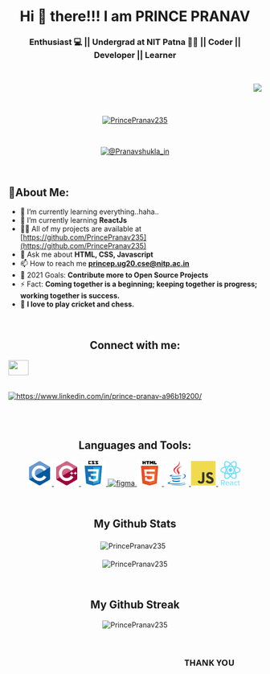<h1 align="center">Hi 👋 there!!! I am PRINCE PRANAV </h1>
<h3 align="center"> Enthusiast 💻 || Undergrad at NIT Patna 👨‍🎓 || Coder || Developer || Learner </h3><br/>
<p align="right"> <img src="https://komarev.com/ghpvc/?username=PrincePranav235&label=Profile%20views&color=0e75b6&style=flat"  /> </p><br/>
<p align="middle"> <a href="https://github.com/ryo-ma/github-profile-trophy"><img src="https://github-profile-trophy.vercel.app/?username=PriUY&column=6&margin-w=10&margin-h=10&theme=radical" alt="PrincePranav235" /></a> </p><br/>
 <p align="middle"> <a href="https://twitter.com/@Pranavshukla_in" target="blank"><img src="https://img.shields.io/twitter/follow/?logo=twitter&style=for-the-badge"alt="@Pranavshukla_in" /></a> </p><br/>
<h2 align="left">👦About Me:</h2>

- 🔭 I’m currently learning everything..haha..
- 🌱 I’m currently learning **ReactJs**
- 👨‍💻 All of my projects are available at [https://github.com/PrincePranav235](https://github.com/PrincePranav235)
- 💬 Ask me about **HTML, CSS, Javascript**
- 📫 How to reach me **princep.ug20.cse@nitp.ac.in**
- 🥅 2021 Goals: **Contribute more to Open Source Projects**
- ⚡ Fact: **Coming together is a beginning; keeping together is progress; working together is success.**
- 🎸 **I love to play cricket and chess.**

<br/>
<h2 align="center">Connect with me:</h2>

<p align="center">

<a href="https://twitter.com/@Pranavshukla_in" target="blank"><img align="center" src="https://raw.githubusercontent.com/rahuldkjain/github-profile-readme-generator/master/src/images/icons/Social/twitter.svg"  height="30" width="40"> </a>

<br>
<a href="https://linkedin.com/in/prince-pranav-a96b19200/" target="blank"><img align="center" src="https://raw.githubusercontent.com/rahuldkjain/github-profile-readme-generator/master/src/images/icons/Social/linked-in-alt.svg" alt="https://www.linkedin.com/in/prince-pranav-a96b19200/" height="30" width="40" /></a>

</p>
<br/>
<br>
<h2 align="center">Languages and Tools:</h2>
<p align="center">  <a href="https://www.cprogramming.com/" target="_blank"> <img src="https://raw.githubusercontent.com/devicons/devicon/master/icons/c/c-original.svg" alt="c" width="50" height="50"/> </a> <a href="https://www.w3schools.com/cpp/" target="_blank"> <img src="https://raw.githubusercontent.com/devicons/devicon/master/icons/cplusplus/cplusplus-original.svg" alt="cplusplus" width="50" height="50"/> </a> <a href="https://www.w3schools.com/css/" target="_blank"> <img src="https://raw.githubusercontent.com/devicons/devicon/master/icons/css3/css3-original-wordmark.svg" alt="css3" width="50" height="50"/> </a> <a href="https://www.figma.com/" target="_blank"> <img src="https://www.vectorlogo.zone/logos/figma/figma-icon.svg" alt="figma" width="50" height="50"/> </a> <a href="https://www.w3.org/html/" target="_blank"> <img src="https://raw.githubusercontent.com/devicons/devicon/master/icons/html5/html5-original-wordmark.svg" alt="html5" width="50" height="50"/> </a>   <a href="https://www.java.com" target="_blank"> <img src="https://raw.githubusercontent.com/devicons/devicon/master/icons/java/java-original.svg" alt="java" width="50" height="50"/> </a> <a href="https://developer.mozilla.org/en-US/docs/Web/JavaScript" target="_blank"> <img src="https://raw.githubusercontent.com/devicons/devicon/master/icons/javascript/javascript-original.svg" alt="javascript" width="50" height="50"/> </a>  <a href="https://reactjs.org/" target="_blank"> <img src="https://raw.githubusercontent.com/devicons/devicon/master/icons/react/react-original-wordmark.svg" alt="react" width="50" height="50"/></a> </p>
<br/>
  
<h2 align="center">My Github Stats</h2>
<p align="middle"><img align="middle" src="https://github-readme-stats.vercel.app/api/top-langs?username=PrincePranav235&show_icons=true&locale=en&layout=compact&theme=radical" alt="PrincePranav235" />
&nbsp;<br><br><img align="center" src="https://github-readme-stats.vercel.app/api?username=PrincePranav235&show_icons=true&theme=radical" alt="PrincePranav235" /></p>
<br>
<h2 align="center"> My Github Streak</h2>
<p align="middle"><img align="center" src="https://github-readme-streak-stats.herokuapp.com/?user=PrincePranav235&theme=radical" alt="PrincePranav235" /></p>
<br>

<h2 style="font-size: larger; font-family: 'Segoe UI', Tahoma, Geneva, Verdana, sans-serif; font-weight: bolder;text-align: center;">&nbsp;&nbsp;&nbsp;&nbsp;&nbsp;&nbsp;&nbsp;&nbsp;&nbsp;&nbsp;&nbsp;&nbsp;&nbsp;&nbsp;&nbsp;&nbsp;&nbsp;&nbsp;&nbsp;&nbsp;&nbsp;&nbsp;&nbsp;&nbsp;&nbsp;&nbsp;&nbsp;&nbsp;&nbsp;&nbsp;&nbsp;&nbsp;&nbsp;&nbsp;&nbsp;&nbsp;&nbsp;&nbsp;&nbsp;&nbsp;&nbsp;&nbsp;&nbsp;&nbsp;&nbsp;&nbsp;&nbsp;&nbsp;&nbsp;&nbsp;&nbsp;&nbsp;&nbsp;&nbsp;&nbsp;&nbsp;&nbsp;&nbsp;&nbsp;&nbsp;&nbsp;&nbsp;&nbsp;&nbsp;&nbsp;&nbsp;&nbsp;&nbsp;THANK YOU</h2>
